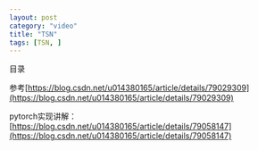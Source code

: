 ```yaml
---
layout: post
category: "video"
title: "TSN"
tags: [TSN, ]
---
```


目录

<!-- TOC -->


<!-- /TOC -->

参考[https://blog.csdn.net/u014380165/article/details/79029309](https://blog.csdn.net/u014380165/article/details/79029309)

pytorch实现讲解：[https://blog.csdn.net/u014380165/article/details/79058147](https://blog.csdn.net/u014380165/article/details/79058147)

